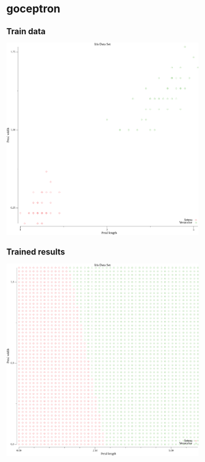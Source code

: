# goceptron

## Train data

![Iris data](https://raw.githubusercontent.com/kuronosu/goceptron/master/iris.png)

## Trained results

![Iris predictions](https://raw.githubusercontent.com/kuronosu/goceptron/5d93b7864feb72f02d7a6b8e22f1ef2ef28dab88/predictions.png)
